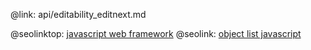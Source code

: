 @link: api/editability_editnext.md

@seolinktop: [javascript web framework](https://webix.com)
@seolink: [object list javascript](https://webix.com/widget/list/)